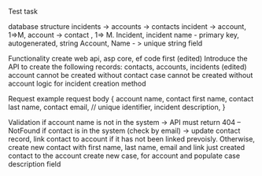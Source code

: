 Test task

database structure
incidents -> accounts -> contacts
incident -> account, 1=>M,
account -> contact , 1=> M.
Incident, incident name - primary key, autogenerated, string
Account, Name - > unique string field

Functionality
create web api, asp core, ef code first (edited)
Introduce the API to create the following records: contacts, accounts, incidents (edited)
account cannot be created without contact
case cannot be created without account
logic for incident creation method

Request example
request body
{
account name,
contact first name,
contact last name,
contact email, // unique identifier,
incident description,
}

Validation
if account name is not in the system -> API must return 404 – NotFound
if contact is in the system (check by email) -> update contact record, link contact to account if it has not been linked prevoisly.
Otherwise,
create new contact with first name, last name, email and
link just created contact to the account
create new case, for account and populate case description field
